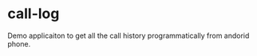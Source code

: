call-log
========

Demo applicaiton to get all the call history programmatically from andorid phone.

